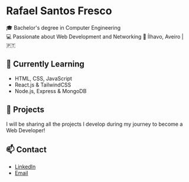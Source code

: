 # Rafael Santos Fresco

🎓 Bachelor's degree in Computer Engineering  
💻 Passionate about Web Development and  Networking
📍 Ílhavo, Aveiro | 🇵🇹

## 🚀 Currently Learning

- HTML, CSS, JavaScript
- React.js & TailwindCSS
- Node.js, Express & MongoDB

## 📁 Projects

I will be sharing all the projects I develop during my journey to become a Web Developer!

## 📫 Contact

- [LinkedIn](https://www.linkedin.com/in/rafael-fresco-87136b310/)
- [Email](mailto:rafaasfrescoo@gmail.com)
